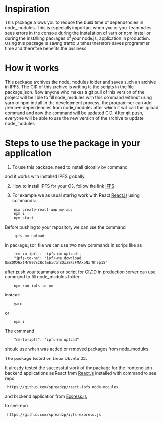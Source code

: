 
# Inspiration
This package allows you to reduce the build time of dependencies in node_modules. This is especially important when you or your teammates  sees errors in the console during the installation of yarn or npm install or during the installing packages of your node.js, application in production. Using this package is saving traffic 3 times therefore saves programmer time and therefore benefits the business

# How it works
This package archives the node_modules folder and saves such an archive in IPFS. The CID of this archive is writing to the scripts in the file package.json. Now anyone who makes a git pull of this version of the project will be able to fill node_modules with this command without using yarn or npm install In the development process, the programmer can add /remove dependencies from node_modules after which it will call the upload command and now the command will be updated CID. After git push, everyone will be able to use the new version of the archive to update node_modules

# Steps to use the package in your application
1. To use this package, need to install  globally by command

 and it works with  installed IPFS globally.

2. How to install IPFS for your OS, follow the link [IPFS](https://docs.ipfs.io/install/command-line/#system-requirements)

3. For example we as usual staring work with React [React.js](https://create-react-app.dev/)
using commands:
```
    npx create-react-app my-app
    npm i
    npm start
```
Before pushing to your repository we can use the command

```
    ipfs-nm upload
```
in package.json file we can use two new commands in scrips
like as 
```
    "nm-to-ipfs": "ipfs-nm upload",
    "ipfs-to-nm": "ipfs-nm download QmZQMX6xtMrG97Ez8cfmEictnZQxzEX5FMAxpNxr9hrp1S"
```
after push your teammates or script for CI\CD in production server can use 
command to fill node_modules folder
```
    npm run ipfs-to-nm
```
instead 
```
    yarn 
```
or
```
    npm i
```
The command 
```
    "nm-to-ipfs": "ipfs-nm upload"
```
should use when was added or removed packages from node_modules.

The package tested on Linux Ubuntu 22.

It already tested the successful work of the package for the frontend adn backend applications 
as React from [React.js](https://create-react-app.dev/)
installed with command
to see repo 
```
 https://github.com/spreadzp/react-ipfs-node-modules

```
and backend  application from [Express.js](https://expressjs.com/en/starter/installing.html)

to see repo

```
 https://github.com/spreadzp/ipfs-express.js
```
